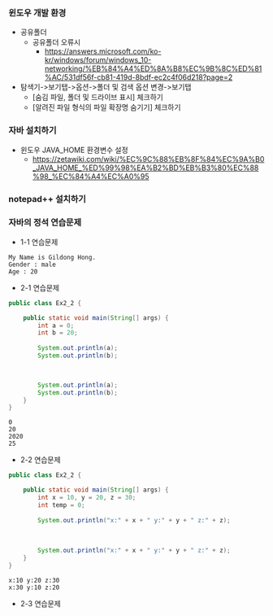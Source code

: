 ### 윈도우 개발 환경
* 공유폴더
  - 공유폴더 오류시 
    - https://answers.microsoft.com/ko-kr/windows/forum/windows_10-networking/%EB%84%A4%ED%8A%B8%EC%9B%8C%ED%81%AC/531df56f-cb81-419d-8bdf-ec2c4f06d218?page=2
* 탐색기->보기탭->옵션->폴더 및 검색 옵션 변경->보기탭
  - [숨김 파일, 폴더 및 드라이브 표시] 체크하기
  - [알려진 파일 형식의 파일 확장명 숨기기] 체크하기
### 자바 설치하기
* 윈도우 JAVA_HOME 환경변수 설정
  - https://zetawiki.com/wiki/%EC%9C%88%EB%8F%84%EC%9A%B0_JAVA_HOME_%ED%99%98%EA%B2%BD%EB%B3%80%EC%88%98_%EC%84%A4%EC%A0%95
### notepad++ 설치하기

### 자바의 정석 연습문제
* 1-1 연습문제
```console
My Name is Gildong Hong.
Gender : male
Age : 20
```

* 2-1 연습문제
```java
public class Ex2_2 {

    public static void main(String[] args) {
        int a = 0;
        int b = 20;
        
        System.out.println(a);
        System.out.println(b);
        


        System.out.println(a);
        System.out.println(b);
    }
}
```
```console
0
20
2020
25
```
* 2-2 연습문제
```java
public class Ex2_2 {

    public static void main(String[] args) {
        int x = 10, y = 20, z = 30;
        int temp = 0;
        
        System.out.println("x:" + x + " y:" + y + " z:" + z);
        
        
        
        System.out.println("x:" + x + " y:" + y + " z:" + z);
    }
}
```
```console
x:10 y:20 z:30
x:30 y:10 z:20
```
* 2-3 연습문제
